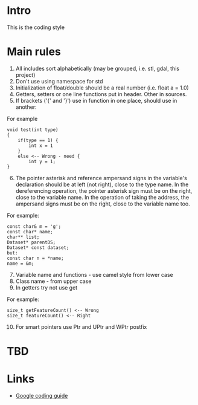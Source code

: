 # Intro
This is the coding style

# Main rules
1. All includes sort alphabetically (may be grouped, i.e. stl, gdal, this project)
2. Don't use using namespace for std
3. Initialization of float/double should be a real number (i.e. float a = 1.0)
4. Getters, setters or one line functions put in header. Other in sources.
5. If brackets ('{' and '}') use in function in one place, should use in another:

For example
```
void test(int type)
{
    if(type == 1) {
        int x = 1
    }
    else <-- Wrong - need {
        int y = 1;
}
```

6. The pointer asterisk and reference ampersand signs in the variable's declaration should be at left (not right), close to the type name. In the dereferencing operation, the pointer asterisk sign must be on the right, close to the variable name. In the operation of taking the address, the  ampersand signs must be on the right, close to the variable name too.

For example:
```
const char& m = 'g';
const char* name;
char** list;
Dataset* parentDS;
Dataset* const dataset;
but:
const char n = *name;
name = &m;
```

7. Variable name and functions - use camel style from lower case
8. Class name - from upper case
9. In getters try not use get

For example:
```
size_t getFeatureCount() <-- Wrong
size_t featureCount() <-- Right
```

10. For smart pointers use Ptr and UPtr and WPtr postfix

# TBD

# Links

* [Google coding guide](https://google.github.io/styleguide/cppguide.html)

